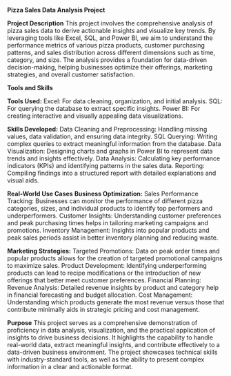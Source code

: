**Pizza Sales Data Analysis Project**

**Project Description**
This project involves the comprehensive analysis of pizza sales data to derive actionable insights and visualize key trends. 
By leveraging tools like Excel, SQL, and Power BI, we aim to understand the performance metrics of various pizza products, 
customer purchasing patterns, and sales distribution across different dimensions such as time, category, and size. 
The analysis provides a foundation for data-driven decision-making, helping businesses optimize their offerings, 
marketing strategies, and overall customer satisfaction.



**Tools and Skills**

**Tools Used:**
Excel: For data cleaning, organization, and initial analysis.
SQL: For querying the database to extract specific insights.
Power BI: For creating interactive and visually appealing data visualizations.


**Skills Developed:**
Data Cleaning and Preprocessing: Handling missing values, data validation, and ensuring data integrity.
SQL Querying: Writing complex queries to extract meaningful information from the database.
Data Visualization: Designing charts and graphs in Power BI to represent data trends and insights effectively.
Data Analysis: Calculating key performance indicators (KPIs) and identifying patterns in the sales data.
Reporting: Compiling findings into a structured report with detailed explanations and visual aids.


**Real-World Use Cases**
**Business Optimization:**
Sales Performance Tracking: Businesses can monitor the performance of different pizza categories, sizes, and individual products to identify top performers and underperformers.
Customer Insights: Understanding customer preferences and peak purchasing times helps in tailoring marketing campaigns and promotions.
Inventory Management: Insights into popular products and peak sales periods assist in better inventory planning and reducing waste.

**Marketing Strategies:**
Targeted Promotions: Data on peak order times and popular products allows for the creation of targeted promotional campaigns to maximize sales.
Product Development: Identifying underperforming products can lead to recipe modifications or the introduction of new offerings that better meet customer preferences.
Financial Planning:
Revenue Analysis: Detailed revenue insights by product and category help in financial forecasting and budget allocation.
Cost Management: Understanding which products generate the most revenue versus those that contribute minimally aids in strategic pricing and cost management.


**Purpose**
This project serves as a comprehensive demonstration of proficiency in data analysis, visualization, and the practical application of insights to drive business decisions. 
It highlights the capability to handle real-world data, extract meaningful insights, and contribute effectively to a data-driven business environment. 
The project showcases technical skills with industry-standard tools, as well as the ability to present complex information in a clear and actionable format.

